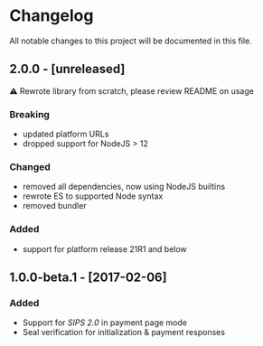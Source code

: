 # Changelog
All notable changes to this project will be documented in this file.

## 2.0.0 - [unreleased]
:warning: Rewrote library from scratch, please review README on usage

### Breaking
- updated platform URLs
- dropped support for NodeJS > 12

### Changed
- removed all dependencies, now using NodeJS builtins
- rewrote ES to supported Node syntax
- removed bundler

### Added
- support for platform release 21R1 and below

## 1.0.0-beta.1 - [2017-02-06]

### Added
- Support for _SIPS 2.0_ in payment page mode
- Seal verification for initialization & payment responses
